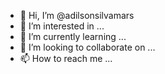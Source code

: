 - 👋 Hi, I’m @adilsonsilvamars
- 👀 I’m interested in ...
- 🌱 I’m currently learning ...
- 💞️ I’m looking to collaborate on ...
- 📫 How to reach me ...

<!---
adilsonsilvamars/adilsonsilvamars is a ✨ special ✨ repository because its `README.md` (this file) appears on your GitHub profile.
You can click the Preview link to take a look at your changes.
--->
